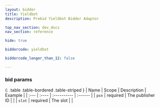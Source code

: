 ```yaml
---
layout: bidder
title: Yieldbot
description: Prebid Yieldbot Bidder Adaptor

top_nav_section: dev_docs
nav_section: reference

hide: true

biddercode: yieldbot

biddercode_longer_than_12: false

---
```



### bid params

{: .table .table-bordered .table-striped }
| Name | Scope | Description | Example |
| :--- | :---- | :---------- | :------ |
| `psn` | required | The publisher ID |  |
| `slot` | required | The slot |  |
